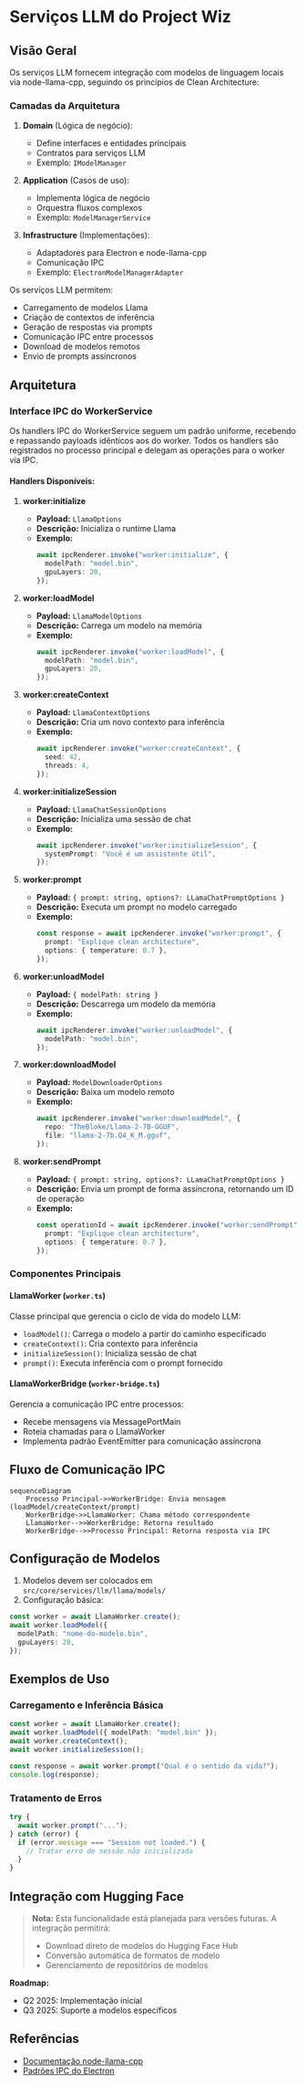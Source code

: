 # Serviços LLM do Project Wiz

## Visão Geral

Os serviços LLM fornecem integração com modelos de linguagem locais via node-llama-cpp, seguindo os princípios de Clean Architecture:

### Camadas da Arquitetura

1. **Domain** (Lógica de negócio):
   - Define interfaces e entidades principais
   - Contratos para serviços LLM
   - Exemplo: `IModelManager`

2. **Application** (Casos de uso):
   - Implementa lógica de negócio
   - Orquestra fluxos complexos
   - Exemplo: `ModelManagerService`

3. **Infrastructure** (Implementações):
   - Adaptadores para Electron e node-llama-cpp
   - Comunicação IPC
   - Exemplo: `ElectronModelManagerAdapter`

Os serviços LLM permitem:

- Carregamento de modelos Llama
- Criação de contextos de inferência
- Geração de respostas via prompts
- Comunicação IPC entre processos
- Download de modelos remotos
- Envio de prompts assíncronos

## Arquitetura

### Interface IPC do WorkerService

Os handlers IPC do WorkerService seguem um padrão uniforme, recebendo e repassando payloads idênticos aos do worker. Todos os handlers são registrados no processo principal e delegam as operações para o worker via IPC.

#### Handlers Disponíveis:

1. **worker:initialize**

   - **Payload:** `LlamaOptions`
   - **Descrição:** Inicializa o runtime Llama
   - **Exemplo:**
     ```typescript
     await ipcRenderer.invoke("worker:initialize", {
       modelPath: "model.bin",
       gpuLayers: 20,
     });
     ```

2. **worker:loadModel**

   - **Payload:** `LlamaModelOptions`
   - **Descrição:** Carrega um modelo na memória
   - **Exemplo:**
     ```typescript
     await ipcRenderer.invoke("worker:loadModel", {
       modelPath: "model.bin",
       gpuLayers: 20,
     });
     ```

3. **worker:createContext**

   - **Payload:** `LlamaContextOptions`
   - **Descrição:** Cria um novo contexto para inferência
   - **Exemplo:**
     ```typescript
     await ipcRenderer.invoke("worker:createContext", {
       seed: 42,
       threads: 4,
     });
     ```

4. **worker:initializeSession**

   - **Payload:** `LlamaChatSessionOptions`
   - **Descrição:** Inicializa uma sessão de chat
   - **Exemplo:**
     ```typescript
     await ipcRenderer.invoke("worker:initializeSession", {
       systemPrompt: "Você é um assistente útil",
     });
     ```

5. **worker:prompt**

   - **Payload:** `{ prompt: string, options?: LLamaChatPromptOptions }`
   - **Descrição:** Executa um prompt no modelo carregado
   - **Exemplo:**
     ```typescript
     const response = await ipcRenderer.invoke("worker:prompt", {
       prompt: "Explique clean architecture",
       options: { temperature: 0.7 },
     });
     ```

6. **worker:unloadModel**

   - **Payload:** `{ modelPath: string }`
   - **Descrição:** Descarrega um modelo da memória
   - **Exemplo:**
     ```typescript
     await ipcRenderer.invoke("worker:unloadModel", {
       modelPath: "model.bin",
     });
     ```

7. **worker:downloadModel**

   - **Payload:** `ModelDownloaderOptions`
   - **Descrição:** Baixa um modelo remoto
   - **Exemplo:**
     ```typescript
     await ipcRenderer.invoke("worker:downloadModel", {
       repo: "TheBloke/Llama-2-7B-GGUF",
       file: "llama-2-7b.Q4_K_M.gguf",
     });
     ```

8. **worker:sendPrompt**
   - **Payload:** `{ prompt: string, options?: LLamaChatPromptOptions }`
   - **Descrição:** Envia um prompt de forma assíncrona, retornando um ID de operação
   - **Exemplo:**
     ```typescript
     const operationId = await ipcRenderer.invoke("worker:sendPrompt", {
       prompt: "Explique clean architecture",
       options: { temperature: 0.7 },
     });
     ```

### Componentes Principais

#### LlamaWorker (`worker.ts`)

Classe principal que gerencia o ciclo de vida do modelo LLM:

- `loadModel()`: Carrega o modelo a partir do caminho especificado
- `createContext()`: Cria contexto para inferência
- `initializeSession()`: Inicializa sessão de chat
- `prompt()`: Executa inferência com o prompt fornecido

#### LlamaWorkerBridge (`worker-bridge.ts`)

Gerencia a comunicação IPC entre processos:

- Recebe mensagens via MessagePortMain
- Roteia chamadas para o LlamaWorker
- Implementa padrão EventEmitter para comunicação assíncrona

## Fluxo de Comunicação IPC

```mermaid
sequenceDiagram
    Processo Principal->>WorkerBridge: Envia mensagem (loadModel/createContext/prompt)
    WorkerBridge->>LlamaWorker: Chama método correspondente
    LlamaWorker-->>WorkerBridge: Retorna resultado
    WorkerBridge-->>Processo Principal: Retorna resposta via IPC
```

## Configuração de Modelos

1. Modelos devem ser colocados em `src/core/services/llm/llama/models/`
2. Configuração básica:

```typescript
const worker = await LlamaWorker.create();
await worker.loadModel({
  modelPath: "nome-do-modelo.bin",
  gpuLayers: 20,
});
```

## Exemplos de Uso

### Carregamento e Inferência Básica

```typescript
const worker = await LlamaWorker.create();
await worker.loadModel({ modelPath: "model.bin" });
await worker.createContext();
await worker.initializeSession();

const response = await worker.prompt("Qual é o sentido da vida?");
console.log(response);
```

### Tratamento de Erros

```typescript
try {
  await worker.prompt("...");
} catch (error) {
  if (error.message === "Session not loaded.") {
    // Tratar erro de sessão não inicializada
  }
}
```

## Integração com Hugging Face

> **Nota:** Esta funcionalidade está planejada para versões futuras. A integração permitirá:
>
> - Download direto de modelos do Hugging Face Hub
> - Conversão automática de formatos de modelo
> - Gerenciamento de repositórios de modelos

**Roadmap:**

- Q2 2025: Implementação inicial
- Q3 2025: Suporte a modelos específicos

## Referências

- [Documentação node-llama-cpp](https://github.com/withcatai/node-llama-cpp)
- [Padrões IPC do Electron](https://www.electronjs.org/docs/latest/tutorial/ipc)
